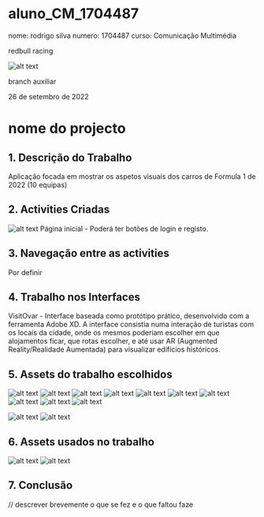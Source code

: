 # aluno_CM_1704487
nome: rodrigo silva
numero: 1704487
curso: Comunicação Multimédia

redbull racing

![alt text](./imagens/Campus_IPG_1.jpg)


branch auxiliar


26 de setembro de 2022


# nome do projecto
## 1. Descrição do Trabalho
Aplicação focada em mostrar os aspetos visuais dos carros de Formula 1 de 2022 (10 equipas)
## 2. Activities Criadas
![alt text](./imagens/F1ShowcaseActivity/main.png)
Página inicial - Poderá ter botões de login e registo.
## 3. Navegação entre as activities
Por definir
## 4. Trabalho nos Interfaces
VisitOvar - Interface baseada como protótipo prático, desenvolvido com a ferramenta Adobe XD. A interface consistia numa interação de turistas com os locais da cidade, onde os mesmos poderiam escolher em que alojamentos ficar, que rotas escolher, e até usar AR (Augmented Reality/Realidade Aumentada) para visualizar edifícios históricos.
## 5. Assets do trabalho escolhidos
![alt text](./imagens/F1ShowcaseAssets/AF22.png)
![alt text](./imagens/F1ShowcaseAssets/RBR.png)
![alt text](./imagens/F1ShowcaseAssets/ALPINE.png)
![alt text](./imagens/F1ShowcaseAssets/AM22.png)
![alt text](./imagens/F1ShowcaseAssets/AF22.png)
![alt text](./imagens/F1ShowcaseAssets/WILLIAMS22.png)
![alt text](./imagens/F1ShowcaseAssets/W13.png)
![alt text](./imagens/F1ShowcaseAssets/FSF75.png)
![alt text](./imagens/F1ShowcaseAssets/HAAS22.png)
![alt text](./imagens/F1ShowcaseAssets/MCLAREN.png)

![alt text](./imagens/F1ShowcaseAssets/app_icon.png)
![alt text](./imagens/F1ShowcaseAssets/Vertical%20dark.png)


## 6. Assets usados no trabalho
![alt text](./imagens/F1ShowcaseAssets/app_icon.png)
![alt text](./imagens/F1ShowcaseAssets/Vertical%20dark.png)
## 7. Conclusão
// descrever brevemente o que se fez e o que faltou faze